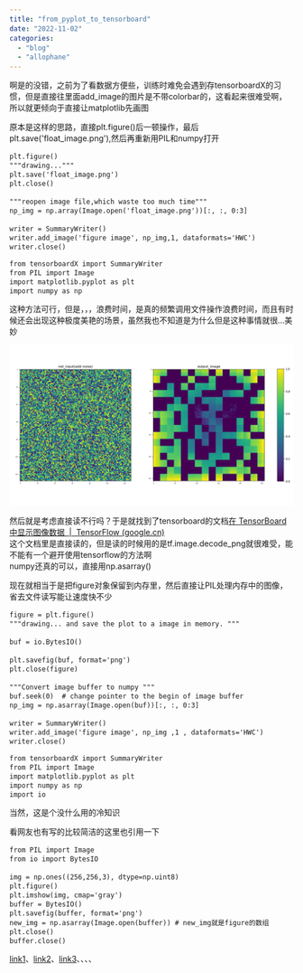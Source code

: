 ```yaml
---
title: "from_pyplot_to_tensorboard"
date: "2022-11-02"
categories: 
  - "blog"
  - "allophane"
---
```


啊是的没错，之前为了看数据方便些，训练时难免会遇到存tensorboardX的习惯，但是直接往里面add\_image的图片是不带colorbar的，这看起来很难受啊，所以就更倾向于直接让matplotlib先画图

原本是这样的思路，直接plt.figure()后一顿操作，最后plt.save('float\_image.png'),然后再重新用PIL和numpy打开

```
plt.figure()
"""drawing..."""
plt.save('float_image.png')
plt.close()

"""reopen image file,which waste too much time"""
np_img = np.array(Image.open('float_image.png'))[:, :, 0:3]

writer = SummaryWriter()
writer.add_image('figure image', np_img,1, dataformats='HWC')
writer.close()
```

```
from tensorboardX import SummaryWriter
from PIL import Image
import matplotlib.pyplot as plt
import numpy as np
```

这种方法可行，但是，，，浪费时间，是真的频繁调用文件操作浪费时间，而且有时候还会出现这种极度美艳的场景，虽然我也不知道是为什么但是这种事情就很...美妙

![](images/latest_img-edited.png)

然后就是考虑直接读不行吗？于是就找到了tensorboard的文档[在 TensorBoard 中显示图像数据  |  TensorFlow (google.cn)](https://tensorflow.google.cn/tensorboard/image_summaries?hl=zh-CN)  
这个文档里是直接读的，但是读的时候用的是tf.image.decode\_png就很难受，能不能有一个避开使用tensorflow的方法啊  
numpy还真的可以，直接用np.asarray()

现在就相当于是把figure对象保留到内存里，然后直接让PIL处理内存中的图像，省去文件读写能让速度快不少

```
figure = plt.figure()
"""drawing... and save the plot to a image in memory. """

buf = io.BytesIO()

plt.savefig(buf, format='png')
plt.close(figure)

"""Convert image buffer to numpy """
buf.seek(0)  # change pointer to the begin of image buffer
np_img = np.asarray(Image.open(buf))[:, :, 0:3]

writer = SummaryWriter()
writer.add_image('figure image', np_img ,1 , dataformats='HWC')
writer.close()
```

```
from tensorboardX import SummaryWriter
from PIL import Image
import matplotlib.pyplot as plt
import numpy as np
import io
```

当然，这是个没什么用的冷知识

看网友也有写的比较简洁的这里也引用一下

```
from PIL import Image
from io import BytesIO

img = np.ones((256,256,3), dtype=np.uint8)
plt.figure()
plt.imshow(img, cmap='gray')
buffer = BytesIO()
plt.savefig(buffer, format='png')
new_img = np.asarray(Image.open(buffer)) # new_img就是figure的数组
plt.close()
buffer.close()
```

[link1](https://blog.csdn.net/baoxin1100/article/details/112917517)、[link2](https://blog.csdn.net/zywvvd/article/details/109538750)、[link3](https://blog.csdn.net/weixin_43002433/article/details/107109776)、、、、
